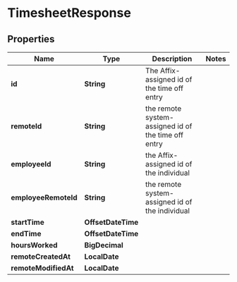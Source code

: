 

# TimesheetResponse


## Properties

Name | Type | Description | Notes
------------ | ------------- | ------------- | -------------
**id** | **String** | The Affix-assigned id of the time off entry | 
**remoteId** | **String** | the remote system-assigned id of the time off entry | 
**employeeId** | **String** | the Affix-assigned id of the individual | 
**employeeRemoteId** | **String** | the remote system-assigned id of the individual | 
**startTime** | **OffsetDateTime** |  | 
**endTime** | **OffsetDateTime** |  | 
**hoursWorked** | **BigDecimal** |  | 
**remoteCreatedAt** | **LocalDate** |  | 
**remoteModifiedAt** | **LocalDate** |  | 



